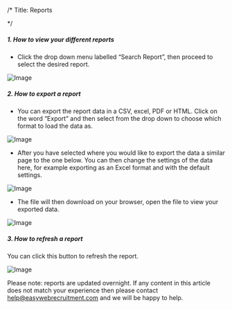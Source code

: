 /*
Title: Reports

*/
##### 1. How to view your different reports

- Click the drop down menu labelled “Search Report”, then proceed to select the desired report.

![Image](https://s3.amazonaws.com/tw-desk/i/122167/attachment-inline/98318.20150511155900891.98318.20150511155900891uUfnX)  
  

##### 2. How to export a report

- You can export the report data in a CSV, excel, PDF or HTML. Click on the word “Export” and then select from the drop down to choose which format to load the data as.

![Image](https://s3.amazonaws.com/tw-desk/i/122167/attachment-inline/98318.20150511155954927.98318.201505111559549273p7wI)  
  

- After you have selected where you would like to export the data a similar page to the one below. You can then change the settings of the data here, for example exporting as an Excel format and with the default settings.

![Image](https://s3.amazonaws.com/tw-desk/i/122167/attachment-inline/98318.20150511160035766.98318.20150511160035766CKzco)  
  

- The file will then download on your browser, open the file to view your exported data.

![Image](https://s3.amazonaws.com/tw-desk/i/122167/attachment-inline/98318.20150511160109030.98318.20150511160109030WsVpe)  
  

##### 3. How to refresh a report

You can click this button to refresh the report.  
  
![Image](https://s3.amazonaws.com/tw-desk/i/122167/attachment-inline/98318.20150511160232537.98318.20150511160232537rXZI6)  
  
Please note: reports are updated overnight. If any content in this article does not match your experience then please contact help@easywebrecruitment.com and we will be happy to help.